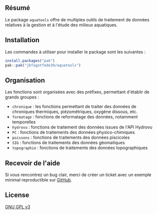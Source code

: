 ## Résumé
Le package `aquatools` offre de multiples outils de traitement de données relatives à la gestion et à l'étude des milieux aquatiques.

## Installation
Les commandes à utiliser pour installer le package sont les suivantes :
``` r
install.packages("pak")
pak::pak("jbfagotfede39/aquatools")
```

## Organisation
Les fonctions sont organisées avec des préfixes, permettant d'établir de grands groupes :

- `chronique` : les fonctions permettant de traiter des données de chroniques thermiques, piézométriques, oxygène dissous, etc.
- `formatage` : fonctions de reformatage des données, notamment temporelles
- `hydrovu` : fonctions de traitement des données issues de l'API Hydrovu
- `PC` : fonctions de traitements des données physico-chimiques
- `poissons` : fonctions de traitements des données piscicoles
- `SIG` : fonctions de traitements des données géomatiques
- `topographie` : fonctions de traitements des données topographiques

## Recevoir de l'aide
Si vous rencontrez un bug clair, merci de créer un ticket avec un exemple minimal reproductible sur [GitHub](https://github.com/jbfagotfede39/aquatools/issues).

## License
[GNU GPL v3](https://www.r-project.org/Licenses/GPL-3)